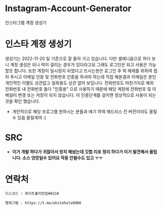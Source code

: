 # Instagram-Account-Generator
인스타그램 계정 생성기

# 인스타 계정 생성기
생성기는 2022-11-20 일 기준으로 잘 돌아 가고 있습니다. 
다만 셀레니움으로 하다 보니 계정 생성은 되나 락이 걸리는 경우가 있더라고요 그래도 로그인은 되고 사용은 가능할듯 합니다.
또한 계정이 일시정지 되었다고 뜨시는분은 로그인 후 락 헤제를 위하여 캡챠 푸시고 이메일 인증 및 전화번호 인증을 하셔야 하는데
직접 해본결과 이메일은 본인 개인적인 이멜도 상관없고 일회용도 상관 없어 보입니다. 전화번호도 마찬가지로 해외 전화번호 내 전화번호 
둘다 "인증용" 으로 사용하기 때문에 해당 계정에 전화번호 및 이메일이 변경 또는 저장이 되지 않습니다. 이 인증단계를 걸치면 정상적으로 사용이 되는것을
확인 했습니다.

- 개인적으로 해당 프로그램 원하시는 분들과 애기 하여 헤드리스 킨 버전이라도 올릴수 있음 올릴게여 :)

# SRC
- **이거 개발 하다가 귀찮아서 방치 해놨는데 깃헙 리포 정리 하다가 이거 발견해서 올립니다. 소스 엉망일수 있어요 작동 안될수도 있고 ㅜㅜ**

# 연락처 
`디스코드 : 화이트홀미만잡#8210`

`텔레그램 : https://t.me/whitehole0906`
